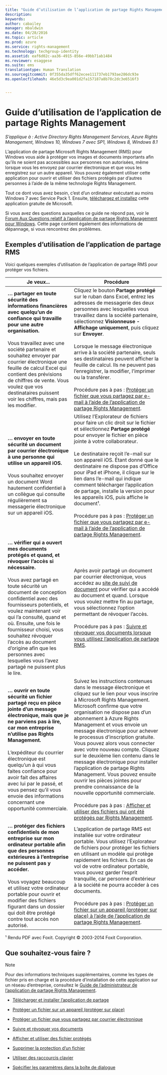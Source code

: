 ```yaml
---
title: "Guide d’utilisation de l’application de partage Rights Management | Azure RMS"
description: 
keywords: 
author: cabailey
manager: mbaldwin
ms.date: 04/28/2016
ms.topic: article
ms.prod: azure
ms.service: rights-management
ms.technology: techgroup-identity
ms.assetid: eaf6d02c-aa36-4915-856e-49bb71ab1484
ms.reviewer: esaggese
ms.suite: ems
translationtype: Human Translation
ms.sourcegitcommit: 0f355da35dff62ecee111737eb1793ae286dc93e
ms.openlocfilehash: 46e5d3c9ea001d2fa157187a8b78c2dc3e6516f3


---
```


# Guide d’utilisation de l’application de partage Rights Management

*S’applique à : Active Directory Rights Management Services, Azure Rights Management, Windows 10, Windows 7 avec SP1, Windows 8, Windows 8.1*

L’application de partage Microsoft Rights Management (RMS) pour Windows vous aide à protéger vos images et documents importants afin qu’ils ne soient pas accessibles aux personnes non autorisées, même lorsque vous les envoyez par courrier électronique et que vous les enregistrez sur un autre appareil. Vous pouvez également utiliser cette application pour ouvrir et utiliser des fichiers protégés par d’autres personnes à l’aide de la même technologie Rights Management.

Tout ce dont vous avez besoin, c’est d’un ordinateur exécutant au moins Windows 7 avec Service Pack 1. Ensuite, [téléchargez et installez](http://go.microsoft.com/fwlink/?LinkId=303970) cette application gratuite de Microsoft.

Si vous avez des questions auxquelles ce guide ne répond pas, voir le [Forum Aux Questions relatif à l’application de partage Rights Management pour Windows](http://go.microsoft.com/fwlink/?LinkId=303971). Cette page contient également des informations de dépannage, si vous rencontrez des problèmes.

## Exemples d’utilisation de l’application de partage RMS
Voici quelques exemples d’utilisation de l’application de partage RMS pour protéger vos fichiers.

|Je veux...|Procédure|
|----------------|------------------|
|**… partager en toute sécurité des informations financières avec quelqu’un de confiance qui travaille pour une autre organisation.**<br /><br />Vous travaillez avec une société partenaire et souhaitez envoyer par courrier électronique une feuille de calcul Excel qui contient des prévisions de chiffres de vente. Vous voulez que vos destinataires puissent voir les chiffres, mais pas les modifier.|Cliquez le bouton **Partage protégé** sur le ruban dans Excel, entrez les adresses de messagerie des deux personnes avec lesquelles vous travaillez dans la société partenaire, sélectionnez **Visionneuse - Affichage uniquement**, puis cliquez sur **Envoyer**.<br /><br />Lorsque le message électronique arrive à la société partenaire, seuls ses destinataires peuvent afficher la feuille de calcul. Ils ne peuvent pas l’enregistrer, la modifier, l’imprimer ou la transférer.<br /><br />Procédure pas à pas : [Protéger un fichier que vous partagez par e-mail à l’aide de l’application de partage Rights Management](sharing-app-protect-by-email.md).|
|**… envoyer en toute sécurité un document par courrier électronique à une personne qui utilise un appareil iOS.**<br /><br />Vous souhaitez envoyer un document Word hautement confidentiel à un collègue qui consulte régulièrement sa messagerie électronique sur un appareil iOS.|Utilisez l’Explorateur de fichiers pour faire un clic droit sur le fichier et sélectionnez **Partage protégé** pour envoyer le fichier en pièce jointe à votre collaborateur.<br /><br />Le destinataire reçoit l’e-mail sur son appareil iOS. Étant donné que le destinataire ne dispose pas d’Office pour iPad et iPhone, il clique sur le lien dans l’e-mail qui indique comment télécharger l’application de partage, installe la version pour les appareils iOS, puis affiche le document¹.<br /><br />Procédure pas à pas : [Protéger un fichier que vous partagez par e-mail à l’aide de l’application de partage Rights Management](sharing-app-protect-by-email.md).|
|**… vérifier qui a ouvert mes documents protégés et quand, et révoquer l’accès si nécessaire.**<br /><br />Vous avez partagé en toute sécurité un document de conception confidentiel avec des fournisseurs potentiels, et voulez maintenant voir qui l’a consulté, quand et où. Ensuite, une fois le fournisseur choisi, vous souhaitez révoquer l’accès au document d’origine afin que les personnes avec lesquelles vous l’avez partagé ne puissent plus le lire.|Après avoir partagé un document par courrier électronique, vous accédez au [site de suivi de document](http://go.microsoft.com/fwlink/?LinkId=529562) pour vérifier qui a accédé au document et quand. Lorsque vous voulez mettre fin au partage, vous sélectionnez l’option permettant de révoquer l’accès.<br /><br />Procédure pas à pas : [Suivre et révoquer vos documents lorsque vous utilisez l’application de partage RMS](sharing-app-track-revoke.md).|
|**… ouvrir en toute sécurité un fichier partagé reçu en pièce jointe d’un message électronique, mais que je ne parviens pas à lire, car mon entreprise n’utilise pas Rights Management.**<br /><br />L’expéditeur du courrier électronique est quelqu’un à qui vous faites confiance pour avoir fait des affaires avec lui par le passé, et vous pensez qu’il vous envoie des informations concernant une opportunité commerciale.|Suivez les instructions contenues dans le message électronique et cliquez sur le lien pour vous inscrire à Microsoft Rights Management. Microsoft confirme que votre organisation ne dispose pas d’un abonnement à Azure Rights Management et vous envoie un message électronique pour achever le processus d’inscription gratuite. Vous pouvez alors vous connecter avec votre nouveau compte. Cliquez sur le deuxième lien contenu dans le message électronique pour installer l’application de partage Rights Management. Vous pouvez ensuite ouvrir les pièces jointes pour prendre connaissance de la nouvelle opportunité commerciale.<br /><br />Procédure pas à pas : [Afficher et utiliser des fichiers qui ont été protégés par Rights Management](sharing-app-view-use-files.md).|
|**… protéger des fichiers confidentiels de mon entreprise sur mon ordinateur portable afin que des personnes extérieures à l’entreprise ne puissent pas y accéder.**<br /><br />Vous voyagez beaucoup et utilisez votre ordinateur portable pour ouvrir et modifier des fichiers figurant dans un dossier qui doit être protégé contre tout accès non autorisé.|L’application de partage RMS est installée sur votre ordinateur portable. Vous utilisez l’Explorateur de fichiers pour protéger les fichiers en utilisant un modèle qui protège rapidement les fichiers. En cas de vol de votre ordinateur portable, vous pouvez garder l’esprit tranquille, car personne d’extérieur à la société ne pourra accéder à ces documents.<br /><br />Procédure pas à pas : [Protéger un fichier sur un appareil &#40;protéger sur place&#41; à l’aide de l’application de partage Rights Management](sharing-app-protect-in-place.md).|
¹ Rendu PDF avec Foxit. Copyright © 2003-2014 Foxit Corporation.

## Que souhaitez-vous faire ?
> [!NOTE]
> Pour des informations techniques supplémentaires, comme les types de fichier pris en charge et la procédure d’installation de cette application sur un réseau d’entreprise, consultez le [Guide de l’administrateur de l’application de partage Rights Management](sharing-app-admin-guide.md).

-   [Télécharger et installer l’application de partage](install-sharing-app.md)

-   [Protéger un fichier sur un appareil (protéger sur place)](sharing-app-protect-in-place.md)

-   [Protéger un fichier que vous partagez par courrier électronique](sharing-app-protect-by-email.md)

-   [Suivre et révoquer vos documents](sharing-app-track-revoke.md)

-   [Afficher et utiliser des fichier protégés](sharing-app-view-use-files.md)

-   [Supprimer la protection d’un fichier](sharing-app-remove-protection.md)

-   [Utiliser des raccourcis clavier](sharing-app-keyboard-shortcuts.md)

-   [Spécifier les paramètres dans la boîte de dialogue](sharing-app-dialog-box.md)






<!--HONumber=Jun16_HO4-->



